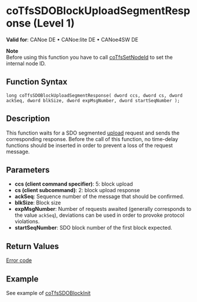 # coTfsSDOBlockUploadSegmentResponse (Level 1)

**Valid for**: CANoe DE • CANoe:lite DE • CANoe4SW DE

**Note**  
Before using this function you have to call [coTfsSetNodeId](CAPLfunctionCoTfsSetNodeId.md) to set the internal node ID.

## Function Syntax

```plaintext
long coTfsSDOBlockUploadSegmentResponse( dword ccs, dword cs, dword ackSeq, dword blkSize, dword expMsgNumber, dword startSeqNumber );
```

## Description

This function waits for a SDO segmented [upload](../../../../CANoeCANalyzer/CANopen/TfsNodelayer/PDOTests.md) request and sends the corresponding response. Before the call of this function, no time-delay functions should be inserted in order to prevent a loss of the request message.

## Parameters

- **ccs (client command specifier)**: 5: block upload
- **cs (client subcommand)**: 2: block upload response
- **ackSeq**: Sequence number of the message that should be confirmed.
- **blkSize**: Block size
- **expMsgNumber**: Number of requests awaited (generally corresponds to the value `ackSeq`), deviations can be used in order to provoke protocol violations.
- **startSeqNumber**: SDO block number of the first block expected.

## Return Values

[Error code](../CAPLfunctionsCANopenNLTFSErrorCodes.md)

## Example

See example of [coTfsSDOBlockInit](CAPLfunctionCoTfsSdoBlockInit.md)
